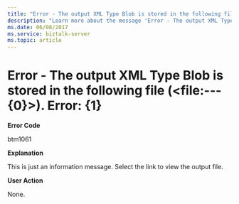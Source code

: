 ```yaml
---
title: "Error - The output XML Type Blob is stored in the following file (&lt;file:---{0}&gt;). Error: {1}"
description: "Learn more about the message 'Error - The output XML Type Blob is stored in the following file (&lt;file:---{0}&gt;). Error: {1}'"
ms.date: 06/08/2017
ms.service: biztalk-server
ms.topic: article
---
```


# Error - The output XML Type Blob is stored in the following file (&lt;file:---{0}&gt;). Error: {1}
**Error Code**

btm1061

**Explanation**

This is just an information message. Select the link to view the output file.

**User Action**  

None.

